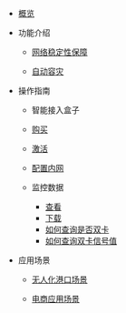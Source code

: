 * [概览](/accessgw/README.md)

* 功能介绍

  * [网络稳定性保障](/accessgw/function/stability.md)
  
  * [自动容灾](/accessgw/function/recovery.md)

* 操作指南 

  * 智能接入盒子  
   * [购买](/accessgw/guide/buy)
   * [激活](/accessgw/guide/activate)
   * [配置内网](/accessgw/guide/LAN.md)

  * 监控数据
      * [查看]( /accessgw/guide/check)
      * [下载](/accessgw/guide/download)
      * [如何查询是否双卡](/accessgw/guide/dual-sim.md)
      * [如何查询双卡信号值](/accessgw/guide/signal.md)
* 应用场景   
  * [无人化港口场景](/accessgw/strategy/port.md)
  
  * [电商应用场景](/accessgw/strategy/ecommerce.md)

